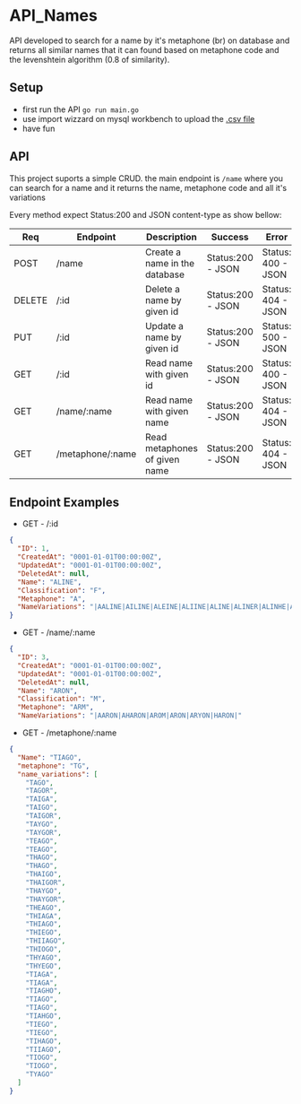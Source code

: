# API_Names

API developed to search for a name by it's metaphone (br) on database and returns all similar names that it can found based on metaphone code and the levenshtein algorithm (0.8 of similarity).

## Setup
- first run the API ```go run main.go```
- use import wizzard on mysql workbench to upload the [.csv file](https://github.com/Darklabel91/API_Names/blob/main/database/name_types.csv)
- have fun

## API
This project suports a simple CRUD. the main endpoint is  ```/name``` where you can search for a name and it returns the name, metaphone code and all it's variations

Every method expect Status:200 and JSON content-type as show bellow:

| Req    | Endpoint                               | Description                         | Success           | Error              |
|--------|----------------------------------------|-------------------------------------|-------------------|--------------------|
| POST   | /name                                  | Create a name in the database       | Status:200 - JSON | Status: 400 - JSON |
| DELETE | /:id                                   | Delete a name by given id           | Status:200 - JSON | Status: 404 - JSON |
| PUT    | /:id                                   | Update a name by given id           | Status:200 - JSON | Status: 500 - JSON |
| GET    | /:id                                   | Read name with given id             | Status:200 - JSON | Status: 400 - JSON |
| GET    | /name/:name                            | Read name with given name           | Status:200 - JSON | Status: 404 - JSON |
| GET    | /metaphone/:name                       | Read metaphones of given name       | Status:200 - JSON | Status: 404 - JSON |


## Endpoint Examples

- GET - /:id 
```json
{
  "ID": 1,
  "CreatedAt": "0001-01-01T00:00:00Z",
  "UpdatedAt": "0001-01-01T00:00:00Z",
  "DeletedAt": null,
  "Name": "ALINE",
  "Classification": "F",
  "Metaphone": "A",
  "NameVariations": "|AALINE|AILINE|ALEINE|ALIINE|ALINE|ALINER|ALINHE|ALINNE|ALYNE|ALYNNE|AYLINE|EALINE|ELEINE|ELINE|ELINER|ELINNE|ELYNE|EULINE|HALINE|HALYNE|HELEINE|HELINE|HELYNE|IALINE|ILEINE|ILINE|LEINE|LEINER|LEYNE|LINE|LINER|LUEINE|LUINE|LUYNE|LYNE|LYNNE|OLINE|UELINE|"
}
```

- GET - /name/:name 
```json
{
  "ID": 3,
  "CreatedAt": "0001-01-01T00:00:00Z",
  "UpdatedAt": "0001-01-01T00:00:00Z",
  "DeletedAt": null,
  "Name": "ARON",
  "Classification": "M",
  "Metaphone": "ARM",
  "NameVariations": "|AARON|AHARON|AROM|ARON|ARYON|HARON|"
```

- GET - /metaphone/:name 
```json
{
  "Name": "TIAGO",
  "metaphone": "TG",
  "name_variations": [
    "TAGO",
    "TAGOR",
    "TAIGA",
    "TAIGO",
    "TAIGOR",
    "TAYGO",
    "TAYGOR",
    "TEAGO",
    "TEAGO",
    "THAGO",
    "THAGO",
    "THAIGO",
    "THAIGOR",
    "THAYGO",
    "THAYGOR",
    "THEAGO",
    "THIAGA",
    "THIAGO",
    "THIEGO",
    "THIIAGO",
    "THIOGO",
    "THYAGO",
    "THYEGO",
    "TIAGA",
    "TIAGA",
    "TIAGHO",
    "TIAGO",
    "TIAGO",
    "TIAHGO",
    "TIEGO",
    "TIEGO",
    "TIHAGO",
    "TIIAGO",
    "TIOGO",
    "TIOGO",
    "TYAGO"
  ]
}
```
